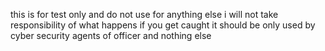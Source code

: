 this is for test only and do not use for anything else i will not take responsibility of what happens if you get caught
it should be only used by cyber security agents of officer and nothing else
